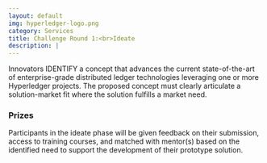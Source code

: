 ```yaml
---
layout: default
img: hyperledger-logo.png
category: Services
title: Challenge Round 1:<br>Ideate
description: |
---
```

Innovators IDENTIFY a concept that advances the current state-of-the-art of enterprise-grade distributed ledger technologies leveraging one or more Hyperledger projects. The proposed concept must clearly articulate a solution-market fit where the solution fulfills a market need.

### Prizes
Participants in the ideate phase will be given feedback on their submission, access to training courses, and matched with mentor(s) based on the identified need to support the development of their prototype solution.
